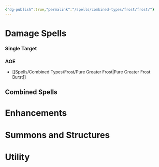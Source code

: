 ```yaml
---
{"dg-publish":true,"permalink":"/spells/combined-types/frost/frost/"}
---
```


# Damage Spells

### Single Target

### AOE
- [[Spells/Combined Types/Frost/Pure Greater Frost\|Pure Greater Frost Burst]]

## Combined Spells

# Enhancements

# Summons and Structures

# Utility